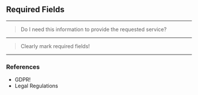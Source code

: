 ## Required Fields
---
> Do I need this information to provide the requested service?
---
> Clearly mark required fields!
---
### References

* GDPR!
* Legal Regulations
